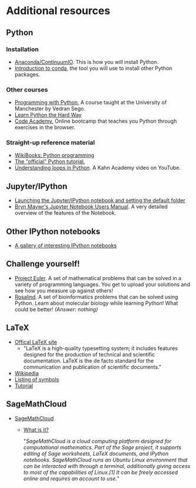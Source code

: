 # Additional resources

## Python

### Installation
* [Anaconda/ContinuumIO](http://continuum.io/downloads). This is how you will install Python. 
* [Introduction to conda](http://conda.pydata.org/docs/intro.html), the tool you will use to install other Python packages. 

### Other courses
* [Programming with Python.](http://www.maths.manchester.ac.uk/~vsego/teaching.php)
A course taught at the University of Manchester by Vedran Sego.
* [Learn Python the Hard Way](http://learnpythonthehardway.org/)
* [Code Academy.](https://www.codecademy.com/en/tracks/python) Online bootcamp that teaches you Python through exercises in the browser. 

### Straight-up reference material
* [WikiBooks: Python programming](https://en.wikibooks.org/wiki/Python_Programming)
* [The "official" Python tutorial.](https://docs.python.org/2/tutorial/index.html)
* [Understanding loops in Python](https://www.youtube.com/watch?v=9LgyKiq_hU0). A Kahn Academy video on YouTube.

## Jupyter/IPython
* [Launching the Jupyter/IPython notebook and setting the default folder](http://jupyter-notebook-beginner-guide.readthedocs.org/en/latest/execute.html)
* [Bryn Maywr's Jupyter Notebook Users Manual](https://athena.brynmawr.edu/jupyter/hub/dblank/public/Jupyter%20Notebook%20Users%20Manual.ipynb). A very detailed overview of the features of the Notebook. 

## Other IPython notebooks

* [A gallery of interesting IPython notebooks](https://github.com/ipython/ipython/wiki/A-gallery-of-interesting-IPython-Notebooks)

## Challenge yourself!
* [Project Euler](https://projecteuler.net/). A set of mathematical problems that can be solved in a variety of programming languages. You get to upload your solutions and see how you measure up against others!
* [Rosalind](http://rosalind.info/problems/locations/). A set of bioinformatics problems that can be solved using Python. Learn about molecular biology while learning Python! What could be better! *(Answer: nothing)*

## LaTeX
* [Offical LaTeX site](https://www.latex-project.org/)
    * "LaTeX is a high-quality typesetting system; it includes features designed for the production of technical and scientific documentation. LaTeX is the de facto standard for the communication and publication of scientific documents."
* [Wikipedia](https://en.wikipedia.org/wiki/LaTeX)
* [Listing of symbols](http://www.artofproblemsolving.com/wiki/index.php/LaTeX:Symbols)
* [Tutorial](http://www.latex-tutorial.com/)

## SageMathCloud

* [SageMathCloud](https://cloud.sagemath.com)
  * [What is it?](https://en.wikipedia.org/wiki/SageMathCloud)

    "*SageMathCloud is a cloud computing platform designed for computational mathematics. Part of the Sage project, it supports editing of Sage worksheets, LaTeX documents, and IPython notebooks. SageMathCloud runs an Ubuntu Linux environment that can be interacted with through a terminal, additionally giving access to most of the capabilities of Linux.[1] It can be freely accessed online and requires an account to use.*"
